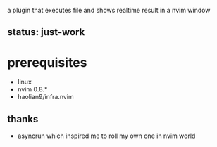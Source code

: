 a plugin that executes file and shows realtime result in a nvim window

## status: just-work

# prerequisites
* linux
* nvim 0.8.*
* haolian9/infra.nvim

## thanks
* asyncrun which inspired me to roll my own one in nvim world
